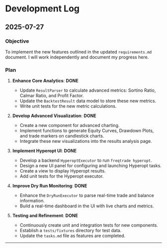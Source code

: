 # Development Log

## 2025-07-27

### Objective
To implement the new features outlined in the updated `requirements.md` document. I will work independently and document my progress here.

### Plan
1.  **Enhance Core Analytics**: **DONE**
    *   Update `ResultParser` to calculate advanced metrics: Sortino Ratio, Calmar Ratio, and Profit Factor.
    *   Update the `BacktestResult` data model to store these new metrics.
    *   Write unit tests for the new metric calculations.

2.  **Develop Advanced Visualization**: **DONE**
    *   Create a new component for advanced charting.
    *   Implement functions to generate Equity Curves, Drawdown Plots, and trade markers on candlestick charts.
    *   Integrate these new visualizations into the results analysis page.

3.  **Implement Hyperopt UI**: **DONE**
    *   Develop a backend `HyperoptExecutor` to run `freqtrade hyperopt`.
    *   Design a new UI panel for configuring and launching Hyperopt tasks.
    *   Create a view to display Hyperopt results.
    *   Add unit tests for the Hyperopt executor.

4.  **Improve Dry Run Monitoring**: **DONE**
    *   Enhance the `DryRunExecutor` to parse real-time trade and balance information.
    *   Build a real-time dashboard in the UI with live charts and metrics.

5.  **Testing and Refinement**: **DONE**
    *   Continuously create unit and integration tests for new components.
    *   Establish a `tests/fixtures` directory for test data.
    *   Update the `tasks.md` file as features are completed.

---